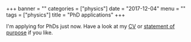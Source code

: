 +++
banner = ""
categories = ["physics"]
date = "2017-12-04"
menu = ""
tags = ["physics"]
title = "PhD applications"
+++

I'm applying for PhDs just now. Have a look at my [CV](../../documents/cv.pdf) or [statement of purpose](../../documents/statement.pdf) if you like.
